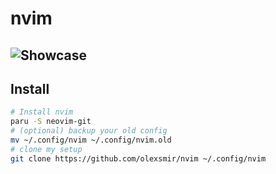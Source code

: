 # nvim

![Showcase](https://i.imgur.com/u5W0bdz.png)
--------------------------------------------

## Install

```bash
# Install nvim
paru -S neovim-git
# (optional) backup your old config
mv ~/.config/nvim ~/.config/nvim.old
# clone my setup
git clone https://github.com/olexsmir/nvim ~/.config/nvim
```

